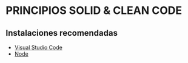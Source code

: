 # PRINCIPIOS SOLID & CLEAN CODE

## Instalaciones recomendadas

* [Visual Studio Code](https://code.visualstudio.com/)
* [Node](https://nodejs.org/en)


